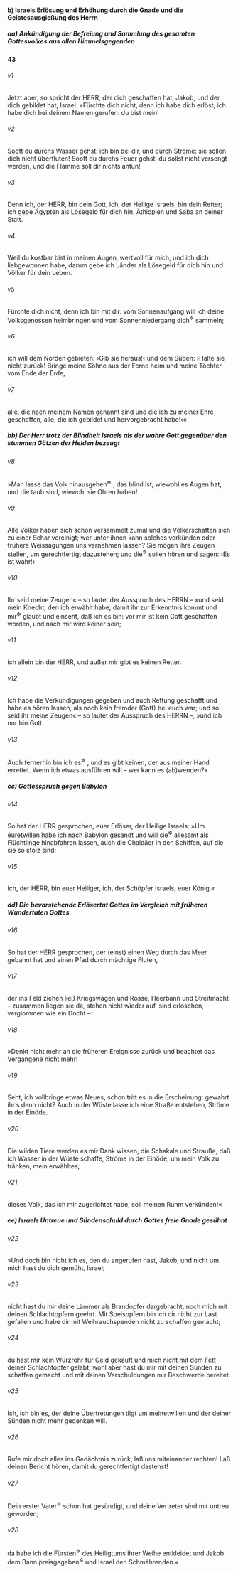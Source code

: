 #### b) Israels Erlösung und Erhöhung durch die Gnade und die Geistesausgießung des Herrn

##### aa) Ankündigung der Befreiung und Sammlung des gesamten Gottesvolkes aus allen Himmelsgegenden

__43__

###### v1
Jetzt aber, so spricht der HERR, der dich geschaffen hat, Jakob, und der dich gebildet hat, Israel: »Fürchte dich nicht, denn ich habe dich erlöst; ich habe dich bei deinem Namen gerufen: du bist mein!

###### v2
Sooft du durchs Wasser gehst: ich bin bei dir, und durch Ströme: sie sollen dich nicht überfluten! Sooft du durchs Feuer gehst: du sollst nicht versengt werden, und die Flamme soll dir nichts antun!

###### v3
Denn ich, der HERR, bin dein Gott, ich, der Heilige Israels, bin dein Retter; ich gebe Ägypten als Lösegeld für dich hin, Äthiopien und Saba an deiner Statt.

###### v4
Weil du kostbar bist in meinen Augen, wertvoll für mich, und ich dich liebgewonnen habe, darum gebe ich Länder als Lösegeld für dich hin und Völker für dein Leben.

###### v5
Fürchte dich nicht, denn ich bin mit dir: vom Sonnenaufgang will ich deine Volksgenossen heimbringen und vom Sonnenniedergang dich<sup title="= deine Angehörigen">&#x2732;</sup>
 sammeln;

###### v6
ich will dem Norden gebieten: ›Gib sie heraus!‹ und dem Süden: ›Halte sie nicht zurück! Bringe meine Söhne aus der Ferne heim und meine Töchter vom Ende der Erde,

###### v7
alle, die nach meinem Namen genannt sind und die ich zu meiner Ehre geschaffen, alle, die ich gebildet und hervorgebracht habe!‹«

##### bb) Der Herr trotz der Blindheit Israels als der wahre Gott gegenüber den stummen Götzen der Heiden bezeugt


###### v8
»Man lasse das Volk hinausgehen<sup title="= herkommen">&#x2732;</sup>
, das blind ist, wiewohl es Augen hat, und die taub sind, wiewohl sie Ohren haben!

###### v9
Alle Völker haben sich schon versammelt zumal und die Völkerschaften sich zu einer Schar vereinigt; wer unter ihnen kann solches verkünden oder frühere Weissagungen uns vernehmen lassen? Sie mögen ihre Zeugen stellen, um gerechtfertigt dazustehen; und die<sup title="d.h. die Zeugen">&#x2732;</sup>
 sollen hören und sagen: ›Es ist wahr!‹

###### v10
Ihr seid meine Zeugen« – so lautet der Ausspruch des HERRN – »und seid mein Knecht, den ich erwählt habe, damit ihr zur Erkenntnis kommt und mir<sup title="oder: an mich">&#x2732;</sup>
 glaubt und einseht, daß ich es bin: vor mir ist kein Gott geschaffen worden, und nach mir wird keiner sein;

###### v11
ich allein bin der HERR, und außer mir gibt es keinen Retter.

###### v12
Ich habe die Verkündigungen gegeben und auch Rettung geschafft und habe es hören lassen, als noch kein fremder (Gott) bei euch war; und so seid ihr meine Zeugen« – so lautet der Ausspruch des HERRN –, »und ich nur bin Gott.

###### v13
Auch fernerhin bin ich es<sup title="oder: derselbe">&#x2732;</sup>
, und es gibt keinen, der aus meiner Hand errettet. Wenn ich etwas ausführen will – wer kann es (ab)wenden?«

##### cc) Gottesspruch gegen Babylon


###### v14
So hat der HERR gesprochen, euer Erlöser, der Heilige Israels: »Um euretwillen habe ich nach Babylon gesandt und will sie<sup title="d.h. die Einwohner">&#x2732;</sup>
 allesamt als Flüchtlinge hinabfahren lassen, auch die Chaldäer in den Schiffen, auf die sie so stolz sind:

###### v15
ich, der HERR, bin euer Heiliger, ich, der Schöpfer Israels, euer König.«

##### dd) Die bevorstehende Erlösertat Gottes im Vergleich mit früheren Wundertaten Gottes


###### v16
So hat der HERR gesprochen, der (einst) einen Weg durch das Meer gebahnt hat und einen Pfad durch mächtige Fluten,

###### v17
der ins Feld ziehen ließ Kriegswagen und Rosse, Heerbann und Streitmacht – zusammen liegen sie da, stehen nicht wieder auf, sind erloschen, verglommen wie ein Docht –:

###### v18
»Denkt nicht mehr an die früheren Ereignisse zurück und beachtet das Vergangene nicht mehr!

###### v19
Seht, ich vollbringe etwas Neues, schon tritt es in die Erscheinung: gewahrt ihr’s denn nicht? Auch in der Wüste lasse ich eine Straße entstehen, Ströme in der Einöde.

###### v20
Die wilden Tiere werden es mir Dank wissen, die Schakale und Strauße, daß ich Wasser in der Wüste schaffe, Ströme in der Einöde, um mein Volk zu tränken, mein erwähltes;

###### v21
dieses Volk, das ich mir zugerichtet habe, soll meinen Ruhm verkünden!«

##### ee) Israels Untreue und Sündenschuld durch Gottes freie Gnade gesühnt


###### v22
»Und doch bin nicht ich es, den du angerufen hast, Jakob, und nicht um mich hast du dich gemüht, Israel;

###### v23
nicht hast du mir deine Lämmer als Brandopfer dargebracht, noch mich mit deinen Schlachtopfern geehrt. Mit Speisopfern bin ich dir nicht zur Last gefallen und habe dir mit Weihrauchspenden nicht zu schaffen gemacht;

###### v24
du hast mir kein Würzrohr für Geld gekauft und mich nicht mit dem Fett deiner Schlachtopfer gelabt; wohl aber hast du mir mit deinen Sünden zu schaffen gemacht und mit deinen Verschuldungen mir Beschwerde bereitet.

###### v25
Ich, ich bin es, der deine Übertretungen tilgt um meinetwillen und der deiner Sünden nicht mehr gedenken will.

###### v26
Rufe mir doch alles ins Gedächtnis zurück, laß uns miteinander rechten! Laß deinen Bericht hören, damit du gerechtfertigt dastehst!

###### v27
Dein erster Vater<sup title="= Jakob">&#x2732;</sup>
 schon hat gesündigt, und deine Vertreter sind mir untreu geworden;

###### v28
da habe ich die Fürsten<sup title="= die vornehmsten Vorsteher">&#x2732;</sup>
 des Heiligtums ihrer Weihe entkleidet und Jakob dem Bann preisgegeben<sup title="= der Vernichtung geweiht">&#x2732;</sup>
 und Israel den Schmährenden.«